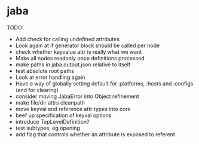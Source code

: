 # jaba

TODO:

- Add check for calling undefined attributes
- Look again at if generator block should be called per node
- check whether keyvalue attr is really what we want
- Make all nodes readonly once definitions processed
- make paths in jaba.output.json relative to itself
- test absolute root paths
- Look at error handling again
- Have a way of globally setting default for :platforms, :hosts and :configs (and for clearing)
- consider moving JabaError into Object refinement
- make file/dir attrs cleanpath
- move keyval and reference attr types into core
- beef up specification of keyval options
- introduce TopLevelDefinition?
- test subtypes, eg opening
- add flag that controls whether an attribute is exposed to referent